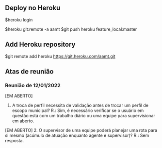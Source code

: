 ## Deploy no Heroku

$heroku login

$heroku git:remote -a aamt
$git push heroku feature_local:master

## Add Heroku repository
$git remote add heroku https://git.heroku.com/aamt.git

## Atas de reunião

### Reunião de 12/01/2022

[EM ABERTO]
1. A troca de perfil necessita de validação antes de trocar um perfil de escopo municipal?
R.: Sim, é necessário verificar se o usuário em questão está com um trabalho diário ou uma equipe para supervisionar em aberto.

[EM ABERTO]
2. O supervisor de uma equipe poderá planejar uma rota para si mesmo (acúmulo de atuação enquanto agente e supervisor)?
R.: Sem resposta.
